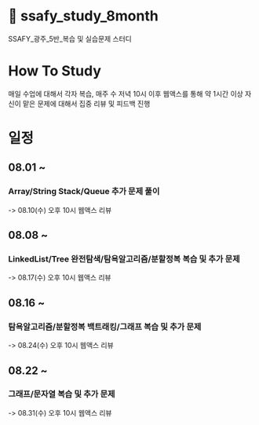 # 🌈 ssafy_study_8month
SSAFY_광주_5반_복습 및 실습문제 스터디

# How To Study
매일 수업에 대해서 각자 복습, 매주 수 저녁 10시 이후 웹액스를 통해 약 1시간 이상 자신이 맡은 문제에 대해서 집중 리뷰 및 피드백 진행

# 일정
## 08.01 ~
### Array/String Stack/Queue 추가 문제 풀이
-> 08.10(수) 오후 10시 웹액스 리뷰

## 08.08 ~
### LinkedList/Tree 완전탐색/탐욕알고리즘/분할정복 복습 및 추가 문제
-> 08.17(수) 오후 10시 웹액스 리뷰

## 08.16 ~
### 탐욕알고리즘/분할정복 백트래킹/그래프 복습 및 추가 문제
-> 08.24(수) 오후 10시 웹액스 리뷰

## 08.22 ~
### 그래프/문자열 복습 및 추가 문제
-> 08.31(수) 오후 10시 웹액스 리뷰
